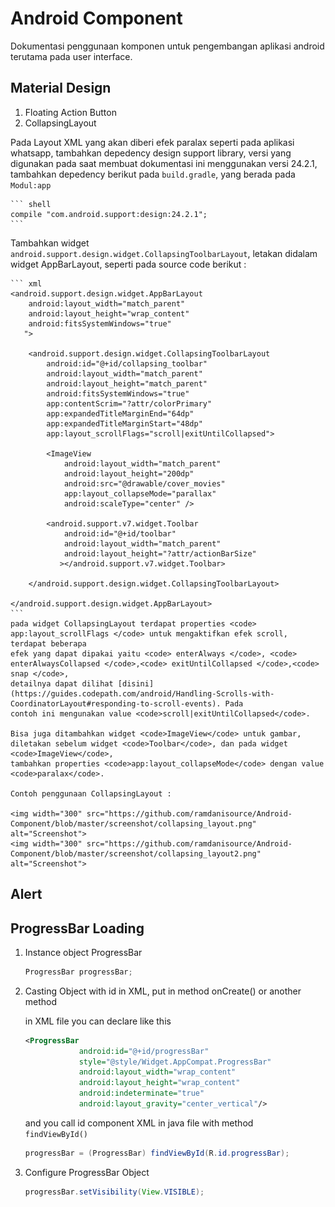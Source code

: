 # **Android Component**
Dokumentasi penggunaan komponen untuk pengembangan aplikasi android terutama pada user interface.

## Material Design

1. Floating Action Button
2. CollapsingLayout

Pada Layout XML yang akan diberi efek paralax seperti pada aplikasi whatsapp, tambahkan depedency design support library, 
versi yang digunakan pada saat membuat dokumentasi ini menggunakan versi 24.2.1, tambahkan depedency berikut pada <code>build.gradle</code>, yang berada pada <code>Modul:app</code>


    ``` shell
    compile "com.android.support:design:24.2.1";
    ```
Tambahkan widget <code>android.support.design.widget.CollapsingToolbarLayout</code>, letakan didalam widget AppBarLayout, seperti pada source code berikut :


    ``` xml
    <android.support.design.widget.AppBarLayout
        android:layout_width="match_parent"
        android:layout_height="wrap_content"
        android:fitsSystemWindows="true"
       ">

        <android.support.design.widget.CollapsingToolbarLayout
            android:id="@+id/collapsing_toolbar"
            android:layout_width="match_parent"
            android:layout_height="match_parent"
            android:fitsSystemWindows="true"
            app:contentScrim="?attr/colorPrimary"
            app:expandedTitleMarginEnd="64dp"
            app:expandedTitleMarginStart="48dp"
            app:layout_scrollFlags="scroll|exitUntilCollapsed">

            <ImageView
                android:layout_width="match_parent"
                android:layout_height="200dp"
                android:src="@drawable/cover_movies"
                app:layout_collapseMode="parallax"
                android:scaleType="center" />

            <android.support.v7.widget.Toolbar
                android:id="@+id/toolbar"
                android:layout_width="match_parent"
                android:layout_height="?attr/actionBarSize"
               ></android.support.v7.widget.Toolbar>

        </android.support.design.widget.CollapsingToolbarLayout>

    </android.support.design.widget.AppBarLayout>
    ```
    pada widget CollapsingLayout terdapat properties <code> app:layout_scrollFlags </code> untuk mengaktifkan efek scroll, terdapat beberapa
    efek yang dapat dipakai yaitu <code> enterAlways </code>, <code> enterAlwaysCollapsed </code>,<code> exitUntilCollapsed </code>,<code> snap </code>,
    detailnya dapat dilihat [disini](https://guides.codepath.com/android/Handling-Scrolls-with-CoordinatorLayout#responding-to-scroll-events). Pada
    contoh ini mengunakan value <code>scroll|exitUntilCollapsed</code>.

    Bisa juga ditambahkan widget <code>ImageView</code> untuk gambar, diletakan sebelum widget <code>Toolbar</code>, dan pada widget <code>ImageView</code>,
    tambahkan properties <code>app:layout_collapseMode</code> dengan value <code>paralax</code>.
    
    Contoh penggunaan CollapsingLayout :

    <img width="300" src="https://github.com/ramdanisource/Android-Component/blob/master/screenshot/collapsing_layout.png" alt="Screenshot">
    <img width="300" src="https://github.com/ramdanisource/Android-Component/blob/master/screenshot/collapsing_layout2.png" alt="Screenshot">
    

    

## **Alert**

## **ProgressBar Loading**

1. Instance object ProgressBar

    ``` java
    ProgressBar progressBar;
    ```
2. Casting Object with id in XML, put in method onCreate() or another method
    
    in XML file you can declare like this
    ``` xml
    <ProgressBar
                android:id="@+id/progressBar"
                style="@style/Widget.AppCompat.ProgressBar"
                android:layout_width="wrap_content"
                android:layout_height="wrap_content"
                android:indeterminate="true"
                android:layout_gravity="center_vertical"/>
    ```
    and you call id component XML in java file with method <code> findViewById()</code>

    ``` java
    progressBar = (ProgressBar) findViewById(R.id.progressBar);
    ```

3. Configure ProgressBar Object
    ``` java
    progressBar.setVisibility(View.VISIBLE);
    ```
